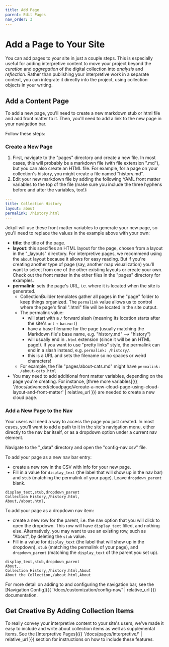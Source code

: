 ```yaml
---
title: Add Page
parent: Edit Pages
nav_order: 3
---
```


# Add a Page to Your Site

You can add pages to your site in just a couple steps. 
This is especially useful for adding interpretive content to move your project beyond the *curation* and *aggregation* of the digital collection into *analysis* and *reflection*.
Rather than publishing your interpretive work in a separate context, you can integrate it directly into the project, using collection objects in your writing.

## Add a Content Page

To add a new page, you'll need to create a new markdown stub or html file and add front matter to it. 
Then, you'll need to add a link to the new page in your navigation bar.

Follow these steps:

### Create a New Page

1. First, navigate to the "pages" directory and create a new file. In most cases, this will probably be a markdown file (with file extension ".md"), but you can also create an HTML file. For example, for a page on your collection's history, you might create a file named "history.md".
2. Edit your new markdown file by adding the following YAML front matter variables to the top of the file (make sure you include the three hyphens before and after the variables, too!):

```yaml
---
title: Collection History
layout: about
permalink: /history.html
---
```

Jekyll will use these front matter variables to generate your new page, so you'll need to replace the values in the example above with your own:

- **title**: the title of the page.
- **layout**: this specifies an HTML layout for the page, chosen from a layout in the "_layouts" directory. For interpretive pages, we recommend using the `about` layout because it allows for easy reading. But if you're creating another type of page (say, another map visualization) you'll want to select from one of the other existing layouts or create your own. Check out the front matter in the other files in the "pages" directory for examples.
- **permalink**: sets the page's URL, i.e. where it is located when the site is generated.
    - CollectionBuilder templates gather all pages in the "page" folder to keep things organized. The `permalink` value allows us to control where the page's final ".html" file will be located in the site output. 
    - The permalink value: 
        - will start with a `/` forward slash (meaning its location starts after the site's `url` + `baseurl`)
        - have a base filename for the page (usually matching the Markdown file's base name, e.g. "history.md" --> "history")
        - will usually end in `.html` extension (since it will be an HTML page!). If you want to use "pretty links" style, the permalink can end in a slash instead, e.g. `permalink: /history/`.
        - this is a URL and sets the filename so no spaces or weird characters! 
    - For example, the file "pages/about-cats.md" might have `permalink: /about-cats.html`
- You may need to add additional front matter variables, depending on the page you're creating. For instance, [three more variables]({{ '/docs/advanced/cloudpage/#create-a-new-cloud-page-using-cloud-layout-and-front-matter' | relative_url }}) are needed to create a new cloud page.

### Add a New Page to the Nav

Your users will need a way to access the page you just created.
In most cases, you'll want to add a path to it in the site's navigation menu, either directly to the nav bar itself, or as a dropdown option under a current nav element.

Navigate to the "_data" directory and open the "config-nav.csv" file.

To add your page as a new nav bar entry:

- create a new row in the CSV with info for your new page. 
- Fill in a value for `display_text` (the label that will show up in the nav bar) and `stub` (matching the permalink of your page). Leave `dropdown_parent` blank.
```
display_text,stub,dropdown_parent
Collection History,/history.html,
About,/about.html,
```

To add your page as a dropdown nav item:

- create a new row for the parent, i.e. the nav option that you will click to open the dropdown. This row will have `display_text` filled, and nothing else. Alternatively, you may want to use an existing row, such as "About", by deleting the `stub` value.
- Fill in a value for `display_text` (the label that will show up in the dropdown), `stub` (matching the permalink of your page), and `dropdown_parent` (matching the `display_text` of the parent you set up).
```
display_text,stub,dropdown_parent
About,,
Collection History,/history.html,About
About the Collection,/about.html,About
```

For more detail on adding to and configuring the navigation bar, see the [Navigation Config]({{ '/docs/customization/config-nav/' | relative_url }}) documentation.

## Get Creative By Adding Collection Items

To really convey your interpretive content to your site's users, we've made it easy to include and write about collection items as well as supplemental items. 
See the [Interpretive Pages]({{ '/docs/pages/interpretive/' | relative_url }}) section for instructions on how to include these features.